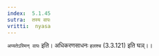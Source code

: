 ```yaml
---
index:  5.1.45
sutra:  तस्य वापः
vritti:  nyasa
---
```


`अप्यतेऽस्मिन् वापः` इति। अधिकरणसाधनः `हलश्च` (3.3.121) इति घञ्।।

